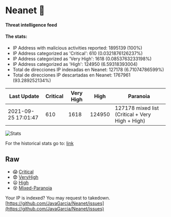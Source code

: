 # Neanet :hocho:
#### Threat intelligence feed
#### The stats:

- IP Address with malicious activities reported: 1895139 (100%)
- IP Address categorized as 'Critical':  610 (0.0321876126237%)
- IP Address categorized as 'Very High':  1618 (0.0853763233198%)
- IP Address categorized as 'High':  124950 (6.59318393004)
- Total de direcciones IP indexadas en Neanet:  127178 (6.71074786599%)
- Total de direcciones IP descartadas en Neanet:  1767961 (93.289252134%)

| Last Update | Critical | Very High | High | Paranoia |
| --- | --- | --- | --- | --- |
| 2021-09-25 17:01:47 | 610 | 1618 | 124950 | 127178 mixed list (Critical + Very High + High)|

![Stats](https://docs.google.com/spreadsheets/d/e/2PACX-1vSnaNMIXVabIpDJjufMlzH7poXnshF3mgd8Is1g9ytUEzVsP5my4Trn8f-xkoLLQ38xpL3HtmUexLo6/pubchart?oid=501124687&format=image)

For the historical stats go to: [link](/stats.csv)
## Raw
- :scream: [Critical](https://raw.githubusercontent.com/JavaGarcia/Neanet/master/blacklists/neanet_critical.txt)
- :fearful: [VeryHigh](https://raw.githubusercontent.com/JavaGarcia/Neanet/master/blacklists/neanet_veryHigh.txtt)
- :frowning: [High](https://raw.githubusercontent.com/JavaGarcia/Neanet/master/blacklists/neanet_high.txt)
- :dizzy_face: [Mixed-Paranoia](https://raw.githubusercontent.com/JavaGarcia/Neanet/master/blacklists/neanet_all.txt)


Your IP is indexed? You may request to takedown. [https://github.com/JavaGarcia/Neanet/issues](https://github.com/JavaGarcia/Neanet/issues)



























































































































































































































































































































































































































































































































































































































































































































































































































































































































































































































































































































































































































































































































































































































































































































































































































































































































































































































































































































































































































































































































































































































































































































































































































































































































































































































































































































































































































































































































































































































































































































































































































































































































































































































































































































































































































































































































































































































































































































































































































































































































































































































































































































































































































































































































































































































































































































































































































































































































































































































































































































































































































































































































































































































































































































































































































































































































































































































































































































































































































































































































































































































































































































































































































































































































































































































































































































































































































































































































































































































































































































































































































































































































































































































































































































































































































































































































































































































































































































































































































































































































































































































































































































































































































































































































































































































































































































































































































































































































































































































































































































































































































